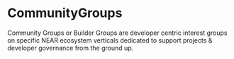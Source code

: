 # CommunityGroups
Community Groups or Builder Groups are developer centric interest groups on specific NEAR ecosystem verticals dedicated to support projects &amp; developer governance from the ground up. 
